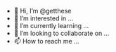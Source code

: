 - 👋 Hi, I’m @getthese
- 👀 I’m interested in ...
- 🌱 I’m currently learning ...
- 💞️ I’m looking to collaborate on ...
- 📫 How to reach me ...

<!---
getthese/getthese is a ✨ special ✨ repository because its `README.md` (this file) appears on your GitHub profile.
You can click the Preview link to take a look at your changes.
--->
